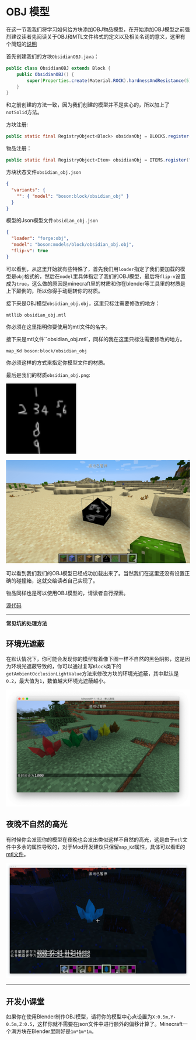 # OBJ 模型

在这一节我我们将学习如何给方块添加OBJ物品模型，在开始添加OBJ模型之前强烈建议读者先阅读关于OBJ和MTL文件格式的定义以及相关名词的意义，这里有个简短的[说明](https://segmentfault.com/a/1190000021126476)

首先创建我们的方块`ObsidianOBJ.java`：

```java
public class ObsidianOBJ extends Block {
    public ObsidianOBJ() {
        super(Properties.create(Material.ROCK).hardnessAndResistance(5).notSolid());
    }
}
```

和之前创建的方法一致，因为我们创建的模型并不是实心的，所以加上了`notSolid`方法。

方块注册:

```java
public static final RegistryObject<Block> obsidanObj = BLOCKS.register("obsidian_obj", ObsidianOBJ::new);
```

物品注册：

```java
public static final RegistryObject<Item> obsidianObj = ITEMS.register("obsidian_obj", () -> new BlockItem(BlockRegistry.obsidanObj.get(), new Item.Properties().group(ModGroup.itemGroup)));
```

方块状态文件`obsidian_obj.json`

```json
{
  "variants": {
    "": { "model": "boson:block/obsidian_obj" }
  }
}
```

模型的Json模型文件`obsidian_obj.json`

```json
{
  "loader": "forge:obj",
  "model": "boson:models/block/obsidian_obj.obj",
  "flip-v": true
}
```

可以看到，从这里开始就有些特殊了，首先我们用`loader`指定了我们要加载的模型是`obj`格式的，然后在`model`里具体指定了我们的OBJ模型，最后将`flip-v`设置成为`true`，这么做的原因是minecraft里的材质和你在blender等工具里的材质是上下颠倒的，所以你得手动翻转你的材质。

接下来是OBJ模型`obsidian_obj.obj`，这里只标注需要修改的地方：

```
mtllib obsidian_obj.mtl
```

你必须在这里指明你要使用的mtl文件的名字。

接下来是mtl文件``obsidian_obj.mtl`，同样的我在这里只标注需要修改的地方。

```
map_Kd boson:block/obsidian_obj
```

你必须这样的方式来指定你模型文件的材质。

最后是我们的材质`obsidian_obj.png`:

<img src="obj.assets/obsidian_obj.png" style="zoom:300%;" />



![image-20200429095433074](obj.assets/image-20200429095433074.png)

可以看到我们我们的OBJ模型已经成功加载出来了。当然我们在这里还没有设置正确的碰撞箱，这就交给读者自己实现了。

物品同样也是可以使用OBJ模型的，请读者自行探索。

[源代码](https://github.com/FledgeXu/BosonSourceCode/tree/master/src/main/java/com/tutorial/boson/obj)

---

**常见坑的处理方法**

## 环境光遮蔽

在默认情况下，你可能会发现你的模型有着像下图一样不自然的黑色阴影，这是因为环境光遮蔽导致的，你可以通过复写`Block`类下的`getAmbientOcclusionLightValue`方法来修改方块的环境光遮蔽，其中默认是`0.2`，最大值为`1`，数值越大环境光遮蔽越小。

![image-20200724230101066](obj.assets/image-20200724230101066.png)

## 夜晚不自然的高光

有时候你会发现你的模型在夜晚也会发出类似这样不自然的高光，这是由于`mtl`文件中多余的属性导致的，对于Mod开发建议只保留`map_Kd`属性，具体可以看IE的[mtl文件](https://github.com/BluSunrize/ImmersiveEngineering/blob/1.14/src/main/resources/assets/immersiveengineering/models/block/balloon.mtl)。

![image-20200724230406389](obj.assets/image-20200724230406389.png)

---

## 开发小课堂

如果你在使用Blender制作OBJ模型，请将你的模型中心点设置为`X:0.5m,Y-0.5m,Z:0.5`，这样你就不需要在json文件中进行额外的偏移计算了。Minecraft一个满方块在Blender里刚好是`1m*1m*1m`。


